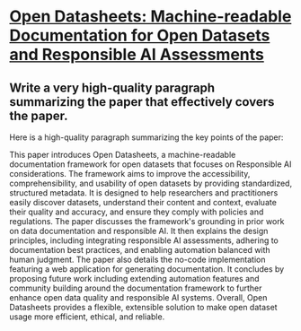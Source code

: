 # [Open Datasheets: Machine-readable Documentation for Open Datasets and   Responsible AI Assessments](https://arxiv.org/abs/2312.06153)

## Write a very high-quality paragraph summarizing the paper that effectively covers the paper.

 Here is a high-quality paragraph summarizing the key points of the paper:

This paper introduces Open Datasheets, a machine-readable documentation framework for open datasets that focuses on Responsible AI considerations. The framework aims to improve the accessibility, comprehensibility, and usability of open datasets by providing standardized, structured metadata. It is designed to help researchers and practitioners easily discover datasets, understand their content and context, evaluate their quality and accuracy, and ensure they comply with policies and regulations. The paper discusses the framework's grounding in prior work on data documentation and responsible AI. It then explains the design principles, including integrating responsible AI assessments, adhering to documentation best practices, and enabling automation balanced with human judgment. The paper also details the no-code implementation featuring a web application for generating documentation. It concludes by proposing future work including extending automation features and community building around the documentation framework to further enhance open data quality and responsible AI systems. Overall, Open Datasheets provides a flexible, extensible solution to make open dataset usage more efficient, ethical, and reliable.
